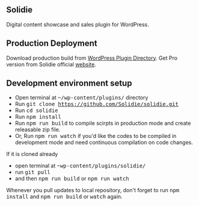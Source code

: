 ## Solidie

Digital content showcase and sales plugin for WordPress.

## Production Deployment
Download production build from [WordPress Plugin Directory](https://wordpress.org/plugins/solidie/). Get Pro version from Solidie official [website](https://solidie.com/).

## Development environment setup
- Open terminal at <kbd>~/wp-content/plugins/</kbd> directory
- Run <kbd>git clone https://github.com/Solidie/solidie.git</kbd>
- Run <kbd>cd solidie</kbd>
- Run <kbd>npm install</kbd>
- Run <kbd>npm run build</kbd> to compile scirpts in production mode and create releasable zip file.
- Or, Run <kbd>npm run watch</kbd> if you'd like the codes to be compiled in development mode and need continuous compilation on code changes.

If it is cloned already
- open terminal at <kbd>~wp-content/plugins/solidie/</kbd>
- run <kbd>git pull</kbd> 
- and then <kbd>npm run build</kbd> or <kbd>npm run watch</kbd>

Whenever you pull updates to local repository, don't forget to run <kbd>npm install</kbd> and <kbd>npm run build</kbd> or <kbd>watch</kbd> again.
